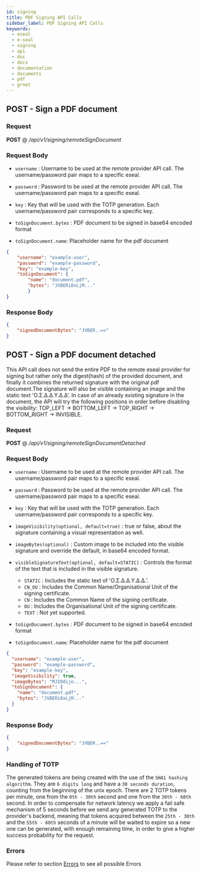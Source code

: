 ```yaml
---
id: signing
title: PDF Signing API Calls
sidebar_label: PDF Signing API Calls
keywords:
  - eseal
  - e-seal
  - signing
  - api
  - doc
  - docs
  - documentation
  - documents
  - pdf
  - grnet
---
```



## POST - Sign a PDF document

### Request

<b>POST</b> @ <i>/api/v1/signing/remoteSignDocument</i>

### Request Body

- `username` : Username to be used at the remote provider API call.
The username/password pair maps to a specific eseal.

- `password` : Password to be used at the remote provider API call.
The username/password pair maps to a specific eseal.

- `key` :  Key that will be used with the TOTP generation.
Each username/password pair corresponds to a specific key.

- `toSignDocument.bytes` : PDF document to be signed in base64 encoded format

- `toSignDocument.name`: Placeholder name for the pdf document


```json
{
	"username": "example-user",
	"password": "example-password",
	"key": "example-key",
	"toSignDocument": {
		"name": "document.pdf",
		"bytes": "JVBERi0xLjM..."
		}
}
```

### Response Body

```json
{
    "signedDocumentBytes": "JVBER..=="
}
```

## POST - Sign a PDF document detached

This API call does not send the entire PDF to the remote eseal provider for signing
but rather only the digest(hash) of the provided document, and finally it combines
the returned signature with the original pdf document.The signature will also be visible
containing an image and the static text 'Ο.Σ.Δ.Δ.Υ.Δ.Δ'.
In case of an already existing signature
in the document, the API will try the following positions in order before disabling
the visibility: TOP_LEFT -> BOTTOM_LEFT -> TOP_RIGHT -> BOTTOM_RIGHT -> INVISIBLE.

### Request

<b>POST</b> @ <i>/api/v1/signing/remoteSignDocumentDetached</i>

### Request Body

- `username` : Username to be used at the remote provider API call.
The username/password pair maps to a specific eseal.

- `password` : Password to be used at the remote provider API call.
The username/password pair maps to a specific eseal.

- `key` :  Key that will be used with the TOTP generation.
Each username/password pair corresponds to a specific key.

- `imageVisibility(optional, default=true)` : true or false, about the signature containing
a visual representation as well.

- `imageBytes(optional)` :  Custom image to be included into the visible signature and
override the default, in base64 encoded format.

- `visibleSignatureText(optional, default=STATIC)` : Controls the format of the text that is included
in the visible signature.
    - `STATIC` : Includes the static text of 'Ο.Σ.Δ.Δ.Υ.Δ.Δ.'.
    - `CN_OU` : Includes the Common Name/Organisational Unit of the signing certificate.
    - `CN` :  Includes the Common Name of the signing certificate.
    - `OU` : Includes the Organisational Unit of the signing certificate.
    - `TEXT` : Not yet supported.

- `toSignDocument.bytes` : PDF document to be signed in base64 encoded format

- `toSignDocument.name`: Placeholder name for the pdf document


```json
{
  "username": "example-user",	  
  "password": "example-password",	  
  "key": "example-key",	  
  "imageVisibility": true,	  
  "imageBytes": "MJIDdijo...", 
  "toSignDocument": {	    
    "name": "document.pdf",
    "bytes": "JVBERi0xLjM..."
  }
}
```

### Response Body

```json
{
    "signedDocumentBytes": "JVBER..=="
}
```

### Handling of TOTP

The generated tokens are being created with the use of the `SHA1 hashing algorithm`.
They are `6 digits long` and have a
`30 seconds duration`, counting from the beginning of the unix epoch.
There are 2 TOTP tokens per minute, one from the `0th - 30th` second and one 
from the `30th - 60th` second.
In order to compensate for network latency we apply a fail safe mechanism of 5 seconds before
we send any generated TOTP to the provider's backend, meaning that tokens acquired 
between the `25th - 30th` and the `55th - 60th`
seconds of a minute will be waited to expire so a new one can be generated, with enough remaining time,
in order to give a higher success probability for the request.



### Errors
Please refer to section [Errors](errors.md) to see all possible Errors
